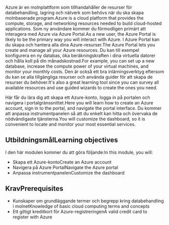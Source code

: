<span data-ttu-id="1073a-101">Azure är en molnplattform som tillhandahåller de resurser för databehandling, lagring och nätverk som behövs när du ska skapa molnbaserade program.</span><span class="sxs-lookup"><span data-stu-id="1073a-101">Azure is a cloud platform that provides the compute, storage, and networking resources needed to build cloud-hosted applications.</span></span> <span data-ttu-id="1073a-102">Som ny användare kommer du förmodligen primärt att interagera med Azure via Azure Portal.</span><span class="sxs-lookup"><span data-stu-id="1073a-102">As a new user, the Azure Portal is likely to be the primary way you will interact with Azure.</span></span> <span data-ttu-id="1073a-103">I Azure Portal kan du skapa och hantera alla dina Azure-resurser.</span><span class="sxs-lookup"><span data-stu-id="1073a-103">The Azure Portal lets you create and manage all your Azure resources.</span></span> <span data-ttu-id="1073a-104">Du kan till exempel konfigurera en ny databas, öka beräkningskraften i dina virtuella datorer och hålla koll på din månadskostnad.</span><span class="sxs-lookup"><span data-stu-id="1073a-104">For example, you can set up a new database, increase the compute power of your virtual machines, and monitor your monthly costs.</span></span> <span data-ttu-id="1073a-105">Den är också ett bra inlärningsverktyg eftersom du kan se alla tillgängliga resurser och använda guider för att skapa de resurser du behöver.</span><span class="sxs-lookup"><span data-stu-id="1073a-105">It's also a great learning tool since you can survey all available resources and use guided wizards to create the ones you need.</span></span>

<span data-ttu-id="1073a-106">Här får du lära dig att skapa ett Azure-konto, logga in på portalen och navigera i portalgränssnittet.</span><span class="sxs-lookup"><span data-stu-id="1073a-106">Here you will learn how to create an Azure account, sign in to the portal, and navigate the portal interface.</span></span> <span data-ttu-id="1073a-107">Du kommer att anpassa instrumentpanelen så att du enkelt kan hitta och övervaka de nödvändigaste tjänsterna.</span><span class="sxs-lookup"><span data-stu-id="1073a-107">You will customize the dashboard, so it is convenient to locate and monitor your most essential services.</span></span>

## <a name="learning-objectives"></a><span data-ttu-id="1073a-108">Utbildningsmål</span><span class="sxs-lookup"><span data-stu-id="1073a-108">Learning objectives</span></span>

<span data-ttu-id="1073a-109">I den här modulen kommer du att göra följande:</span><span class="sxs-lookup"><span data-stu-id="1073a-109">In this module, you will:</span></span>

- <span data-ttu-id="1073a-110">Skapa ett Azure-konto</span><span class="sxs-lookup"><span data-stu-id="1073a-110">Create an Azure account</span></span>
- <span data-ttu-id="1073a-111">Navigera på Azure Portal</span><span class="sxs-lookup"><span data-stu-id="1073a-111">Navigate the Azure portal</span></span>
- <span data-ttu-id="1073a-112">Anpassa instrumentpanelen</span><span class="sxs-lookup"><span data-stu-id="1073a-112">Customize the dashboard</span></span>

## <a name="prerequisites"></a><span data-ttu-id="1073a-113">Krav</span><span class="sxs-lookup"><span data-stu-id="1073a-113">Prerequisites</span></span>

- <span data-ttu-id="1073a-114">Kunskaper om grundläggande termer och begrepp kring databehandling i molnet</span><span class="sxs-lookup"><span data-stu-id="1073a-114">Knowledge of basic cloud computing terms and concepts</span></span>
- <span data-ttu-id="1073a-115">Ett giltigt kreditkort för Azure-registreringen</span><span class="sxs-lookup"><span data-stu-id="1073a-115">A valid credit card to register with Azure</span></span>